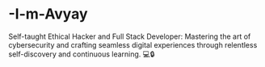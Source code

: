 # -I-m-Avyay
Self-taught Ethical Hacker and Full Stack Developer: Mastering the art of cybersecurity and crafting seamless digital experiences through relentless self-discovery and continuous learning. 💻🔒
